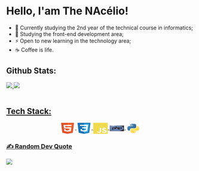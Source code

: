 # Hello, I'am The NAcélio! 

- 🔭 Currently studying the 2nd year of the technical course in informatics;
- 🌱 Studying the front-end development area;
- ⚡ Open to new learning in the technology area;
- ☕ Coffee is life.

## Github Stats:
<div>
  <a href="https://github.com/onacelio">
  <img height="160em" src="https://github-readme-stats.vercel.app/api?username=onacelio&show_icons=true&theme=dark&include_all_commits=true&count_private=true"/>
  <img height="160em" src="https://github-readme-stats.vercel.app/api/top-langs/?username=onacelio&layout=compact&langs_count=7&theme=dark"/>
</div>
  
  <br>
  
  
## Tech Stack:
<div align="center">
  <img align="center" alt="HTML" height="30" width="40" src="https://raw.githubusercontent.com/devicons/devicon/master/icons/html5/html5-original.svg">
  <img align="center" alt="CSS" height="30" width="40" src="https://raw.githubusercontent.com/devicons/devicon/master/icons/css3/css3-original.svg">
  <img align="center" alt="Js" height="30" width="40" src="https://raw.githubusercontent.com/devicons/devicon/master/icons/javascript/javascript-plain.svg">
  <img align="center" alt="PHP" height="30" width="40" src="https://raw.githubusercontent.com/devicons/devicon/master/icons/php/php-original.svg">
  <img align="center" alt="Rafa-Python" height="30" width="40" src="https://raw.githubusercontent.com/devicons/devicon/master/icons/python/python-original.svg">
  
          
</div>

### ✍️ Random Dev Quote
![](https://quotes-github-readme.vercel.app/api?type=horizontal&theme=radical)
